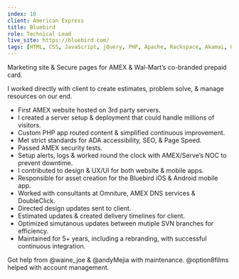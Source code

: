 ```yaml
---
index: 10
client: American Express
title: Bluebird
role: Technical Lead
live_site: https://bluebird.com/
tags: [HTML, CSS, JavaScript, jQuery, PHP, Apache, Rackspace, Akamai, Omniture, Google Analytics, YouTube JavaScript API, SVN, Jira, Trello, Linux, Redhat, BeanstalkApp, Load Balancers, Ant Build, MacPorts, Xcode, Android SDK, Eclipse IDE, Adobe Photoshop, Adobe Illustrator]
---
```

Marketing site & Secure pages for AMEX & Wal-Mart’s co-branded prepaid card.

I worked directly with client to create estimates, problem solve, & manage resources on our end.

* First AMEX website hosted on 3rd party servers.
* I created a server setup & deployment that could handle millions of visitors.
* Custom PHP app routed content & simplified continuous improvement.
* Met strict standards for ADA accessibility, SEO, & Page Speed.
* Passed AMEX security tests.
* Setup alerts, logs & worked round the clock with AMEX/Serve’s NOC to prevent downtime.
* I contributed to design & UX/UI for both website & mobile apps.
* Responsible for asset creation for the Bluebird iOS & Android mobile app.
* Worked with consultants at Omniture, AMEX DNS services & DoubleClick.
* Directed design updates sent to client.
* Estimated updates & created delivery timelines for client.
* Optimized simutanous updates between mutiple SVN branches for efficiency.
* Maintained for 5+ years, including a rebranding, with successful continuous integration.

Got help from @waine_joe & @andyMejia with maintenance. @option8films helped with account management.

